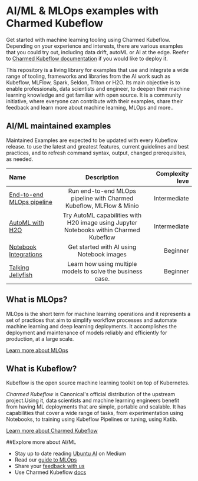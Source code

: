 # AI/ML & MLOps examples with Charmed Kubeflow

Get started with machine learning tooling using Charmed Kubeflow. Depending on your experience and interests, there are various examples that you could try out, including data drift, autoML or AI at the edge. Reefer to [Charmed Kubeflow documentation](https://charmed-kubeflow.io/docs/get-started-with-charmed-kubeflow) if you would like to deploy it. 

This repository is a living library for examples that use and integrate a wide range of tooling, frameworks and libraries from the AI work such as Kubeflow, MLFlow, Spark, Seldon, Triton or H2O. Its main objective is to enable professionals, data scientists and engineer, to deepen their machine learning knowledge and get familiar with open source. It is a community initiative, where everyone can contribute with their examples, share their feedback and learn more about machine learning, MLOps and more..

## AI/ML maintained examples

Maintained Examples are expected to be updated with every Kubeflow release. to use the latest and greatest features, current guidelines and best practices, and to refresh command syntax, output, changed prerequisites, as needed.

Name|Description |Complexity leve
:-|:-:|-:
[End-to-end MLOps pipeline](https://github.com/canonical/kubeflow-examples/tree/main/e2e-wine-kfp-mlflow)|Run end-to-end MLOps pipeline with Charmed Kubeflow, MLFlow & Minio|Intermediate
[AutoML with H2O](https://github.com/canonical/kubeflow-examples/tree/main/h2o-twitter)|Try AutoML capabilities with H20 image using Jupyter Notebooks within Charmed Kubeflow|Intermediate
[Notebook Integrations](https://github.com/canonical/kubeflow-examples/tree/main/notebook-integrations)|Get started with AI using Notebook images |Beginner
[Talking Jellyfish](https://github.com/canonical/kubeflow-examples/tree/main/talking-jellyfish)|Learn how using multiple models to solve the business case.|Beginner


## What is MLOps?

MLOps is the short term for machine learning operations and it represents a set of practices that aim to simplify workflow processes and automate machine learning and deep learning deployments. It accomplishes the deployment and maintenance of models reliably and efficiently for production, at a large scale. 

[Learn more about MLOps](https://ubuntu.com/blog/what-is-mlops)

## What is Kubeflow?

Kubeflow  is the open source machine learning toolkit on top of Kubernetes.

*Charmed Kubeflow* is Canonical's official distribution of the upstream project.Using it, data scientists and machine learning engineers benefit from having ML deployments that are simple, portable and scalable. It has capabilities that cover a wide range of tasks, from experimentation using Notebooks, to training using  Kubeflow Pipelines or tuning, using Katib.

[Learn more about Charmed Kubeflow](https://charmed-kubeflow.io/)

##Explore more about AI/ML

- Stay up to date reading [Ubuntu AI](https://medium.com/ubuntu-ai) on Medium
- Read our [guide to MLOps](https://ubuntu.com/engage/mlops-guide)
- Share your [feedback with us](https://discourse.charmhub.io/tag/kubeflow)
- Use Charmed Kubeflow [docs](https://charmed-kubeflow.io/docs)
